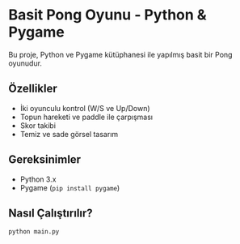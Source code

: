 # Basit Pong Oyunu - Python & Pygame

Bu proje, Python ve Pygame kütüphanesi ile yapılmış basit bir Pong oyunudur.

## Özellikler
- İki oyunculu kontrol (W/S ve Up/Down)
- Topun hareketi ve paddle ile çarpışması
- Skor takibi
- Temiz ve sade görsel tasarım

## Gereksinimler
- Python 3.x
- Pygame (`pip install pygame`)

## Nasıl Çalıştırılır?
```bash
python main.py
